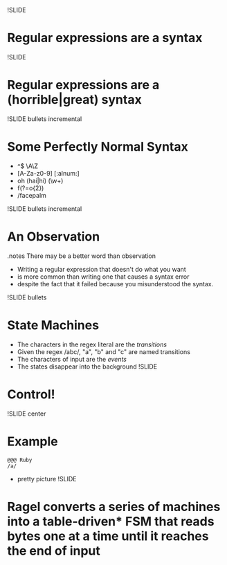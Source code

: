 !SLIDE 
# Regular expressions are a syntax
!SLIDE 
# Regular expressions are a (horrible|great) syntax
!SLIDE bullets incremental
# Some Perfectly Normal Syntax
* ^$ \A\Z
* [A-Za-z0-9] [:alnum:]
* oh (hai|hi) (\w+)
* f(?=o{2})
* /facepalm

!SLIDE bullets incremental
# An Observation
.notes There may be a better word than observation

* Writing a regular expression that doesn't do what you want
* is more common than writing one that causes a syntax error
* despite the fact that it failed because you misunderstood the syntax.

!SLIDE bullets
# State Machines
* The characters in the regex literal are the _transitions_
* Given the regex /abc/, "a", "b" and "c" are named transitions
* The characters of input are the _events_
* The states disappear into the background
!SLIDE 
# Control!
!SLIDE center
# Example
    @@@ Ruby
    /a/
* pretty picture
!SLIDE
# Ragel converts a series of machines into a table-driven* FSM that reads bytes one at a time until it reaches the end of input
